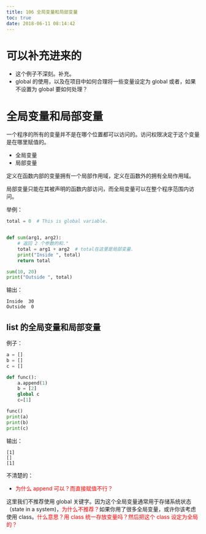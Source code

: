 ```yaml
---
title: 106 全局变量和局部变量
toc: true
date: 2018-06-11 08:14:42
---
```

# 可以补充进来的

- 这个例子不深刻。补充。
- global 的使用，以及在项目中如何合理将一些变量设定为 global 或者，如果不设置为 global 要如何处理？


# 全局变量和局部变量


一个程序的所有的变量并不是在哪个位置都可以访问的。访问权限决定于这个变量是在哪里赋值的。


- 全局变量
- 局部变量

定义在函数内部的变量拥有一个局部作用域，定义在函数外的拥有全局作用域。

局部变量只能在其被声明的函数内部访问，而全局变量可以在整个程序范围内访问。

举例：

```py
total = 0  # This is global variable.


def sum(arg1, arg2):
    # 返回 2 个参数的和."
    total = arg1 + arg2  # total在这里是局部变量.
    print("Inside ", total)
    return total

sum(10, 20)
print("Outside ", total)
```

输出：

```
Inside  30
Outside  0
```

## list 的全局变量和局部变量


例子：

```py
a = []
b = []
c = []

def func():
    a.append(1)
    b = [2]
    global c
    c=[1]

func()
print(a)
print(b)
print(c)
```

输出：

```
[1]
[]
[1]
```

不清楚的：

- <span style="color:red;">为什么 append 可以？而直接赋值不行？</span>


这里我们不推荐使用 global 关键字。因为这个全局变量通常用于存储系统状态（state in a system)，<span style="color:red;">为什么不推荐？</span>如果你用了很多全局变量，或许你该考虑使用 class。<span style="color:red;">什么意思？用 class 统一存放变量吗？然后把这个 class 设定为全局的？</span>
